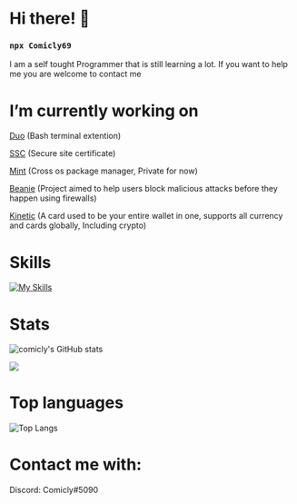 <h1>Hi there! 👋</h1>

### `npx Comicly69`

I am a self tought Programmer that is still learning a lot. If you want to help me you are welcome to contact me

# I’m currently working on

[Duo](https://github.com/Comicly69/duo) (Bash terminal extention)

[SSC](https://github.com/Comicly69/ssc) (Secure site certificate)

[Mint](https://github.com/Comicly69/mint) (Cross os package manager, Private for now)

[Beanie](https://github.com/Comicly69/beanie) (Project aimed to help users block malicious attacks before they happen using firewalls)

[Kinetic](https://github.com/Comicly69/kinetic) (A card used to be your entire wallet in one, supports all currency and cards globally, Including crypto)

# Skills

[![My Skills](https://skillicons.dev/icons?i=js,html,css,python,bash,github,linux,mongodb,kotlin)](https://skillicons.dev)

# Stats
![comicly's GitHub stats](https://github-readme-stats.vercel.app/api?username=Comicly69&show_icons=true&count_private=true&theme=react&hide_border=true&bg_color=0D1117)

 <img src="https://github-readme-streak-stats.herokuapp.com/?user=Comicly69&show_icons=true&theme=react&include_all_commit=true&count_private=true&hide_border=true&bg_color=0D1117"/> 

# Top languages
   ![Top Langs](https://github-readme-stats.vercel.app/api/top-langs/?username=Comicly69&layout=compact&show_icons=true&count_private=true&theme=react&hide_border=true&bg_color=0D1117) 

# Contact me with:

Discord: Comicly#5090
